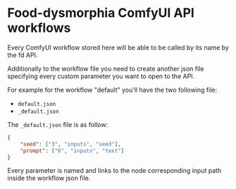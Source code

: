 # Food-dysmorphia ComfyUI API workflows

Every ComfyUI workflow stored here will be able to be called by its name by the fd API.

Additionally to the workflow file you need to create another json file specifying every custom parameter you want to open to the API. 

For example for the workflow "default" you'll have the two following file:
- `default.json`
- `_default.json`

The `_default.json` file is as follow:
```json
{
    "seed": ["3", "inputs", "seed"],
    "prompt": ["6", "inputs", "text"]
}
```

Every parameter is named and links to the node corresponding input path inside the workflow json file.

